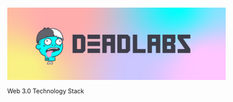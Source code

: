 <!--Banner Image-->

![DeadLabs Examples Header](https://github.com/Dead-Labs/.github/blob/main/profile/DeadLabs.png)

Web 3.0 Technology Stack
